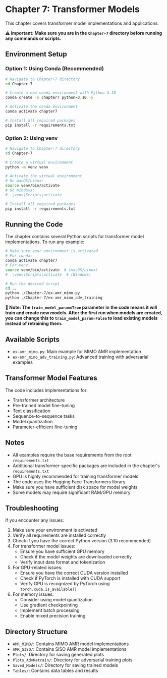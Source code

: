 # Chapter 7: Transformer Models

This chapter covers transformer model implementations and applications.

**⚠️ Important: Make sure you are in the `Chapter-7` directory before running any commands or scripts.**

## Environment Setup

### Option 1: Using Conda (Recommended)

```bash
# Navigate to Chapter-7 directory
cd Chapter-7

# Create a new conda environment with Python 3.10
conda create -n chapter7 python=3.10 -y

# Activate the conda environment
conda activate chapter7

# Install all required packages
pip install -r requirements.txt
```

### Option 2: Using venv

```bash
# Navigate to Chapter-7 directory
cd Chapter-7

# Create a virtual environment
python -m venv venv

# Activate the virtual environment
# On macOS/Linux:
source venv/bin/activate
# On Windows:
# .\venv\Scripts\activate

# Install all required packages
pip install -r requirements.txt
```

## Running the Code

The chapter contains several Python scripts for transformer model implementations. To run any example:

```bash
# Make sure your environment is activated
# For conda:
conda activate chapter7
# For venv:
source venv/bin/activate  # (macOS/Linux)
# .\venv\Scripts\activate  # (Windows)

# Run the desired script
cd ..
python ./Chapter-7/ex-amr_mimo.py
python ./Chapter-7/ex-amr_mimo_adv_training
```

**📝 Note: The `train_model_param=True` parameter in the code means it will train and create new models. After the first run when models are created, you can change this to `train_model_param=False` to load existing models instead of retraining them.**

## Available Scripts

- `ex-amr_mimo.py`: Main example for MIMO AMR implementation
- `ex-amr_mimo_adv_training.py`: Advanced training with adversarial examples

## Transformer Model Features

The code includes implementations for:
- Transformer architecture
- Pre-trained model fine-tuning
- Text classification
- Sequence-to-sequence tasks
- Model quantization
- Parameter-efficient fine-tuning

## Notes

- All examples require the base requirements from the root `requirements.txt`
- Additional transformer-specific packages are included in the chapter's `requirements.txt`
- GPU is highly recommended for training transformer models
- The code uses the Hugging Face Transformers library
- Make sure you have sufficient disk space for model weights
- Some models may require significant RAM/GPU memory

## Troubleshooting

If you encounter any issues:

1. Make sure your environment is activated
2. Verify all requirements are installed correctly
3. Check if you have the correct Python version (3.10 recommended)
4. For transformer model issues:
   - Ensure you have sufficient GPU memory
   - Check if the model weights are downloaded correctly
   - Verify input data format and tokenization
5. For GPU-related issues:
   - Ensure you have the correct CUDA version installed
   - Check if PyTorch is installed with CUDA support
   - Verify GPU is recognized by PyTorch using `torch.cuda.is_available()`
6. For memory issues:
   - Consider using model quantization
   - Use gradient checkpointing
   - Implement batch processing
   - Enable mixed precision training

## Directory Structure

- `AMR_MIMO/`: Contains MIMO AMR model implementations
- `AMR_SISO/`: Contains SISO AMR model implementations
- `Plots/`: Directory for saving generated plots
- `Plots_AdvRetrain/`: Directory for adversarial training plots
- `Saved_Models/`: Directory for saving trained models
- `Tables/`: Contains data tables and results 